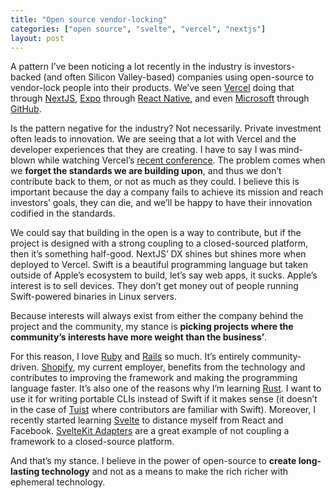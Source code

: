 ```yaml
---
title: "Open source vendor-locking"
categories: ["open source", "svelte", "vercel", "nextjs"]
layout: post
---
```


A pattern I’ve been noticing a lot recently in the industry is investors-backed (and often Silicon Valley-based) companies using open-source to vendor-lock people into their products. We’ve seen [Vercel](https://vercel.com/) doing that through [NextJS](https://nextjs.org/), [Expo](https://expo.dev/) through [React Native](https://reactnative.dev/), and even [Microsoft](https://www.microsoft.com/) through [GitHub](https://github.com).

Is the pattern negative for the industry? Not necessarily. Private investment often leads to innovation. We are seeing that a lot with Vercel and the developer experiences that they are creating. I have to say I was mind-blown while watching Vercel’s [recent conference](https://nextjs.org/conf). The problem comes when we **forget the standards we are building upon**, and thus we don’t contribute back to them, or not as much as they could. I believe this is important because the day a company fails to achieve its mission and reach investors’ goals, they can die, and we’ll be happy to have their innovation codified in the standards.

We could say that building in the open is a way to contribute, but if the project is designed with a strong coupling to a closed-sourced platform, then it’s something half-good. NextJS’ DX shines but shines more when deployed to Vercel. Swift is a beautiful programming language but taken outside of Apple’s ecosystem to build, let’s say web apps, it sucks. Apple’s interest is to sell devices. They don’t get money out of people running Swift-powered binaries in Linux servers.

Because interests will always exist from either the company behind the project and the community, my stance is **picking projects where the community’s interests have more weight than the business’**.

For this reason, I love [Ruby](https://www.ruby-lang.org/en/) and [Rails](https://rubyonrails.org/) so much. It’s entirely community-driven. [Shopify](https://shopify.com), my current employer, benefits from the technology and contributes to improving the framework and making the programming language faster. It’s also one of the reasons why I’m learning [Rust](https://www.rust-lang.org/). I want to use it for writing portable CLIs instead of Swift if it makes sense (it doesn’t in the case of [Tuist](https://tuist.io) where contributors are familiar with Swift). Moreover, I recently started learning [Svelte](https://svelte.dev/) to distance myself from React and Facebook. [SvelteKit Adapters](https://kit.svelte.dev/docs#adapters) are a great example of not coupling a framework to a closed-source platform.

And that’s my stance. I believe in the power of open-source to **create long-lasting technology** and not as a means to make the rich richer with ephemeral technology.
